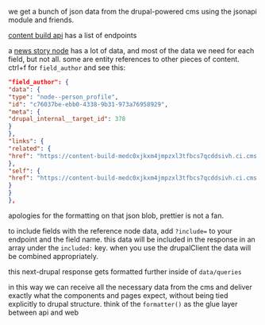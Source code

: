 we get a bunch of json data from the drupal-powered cms using the jsonapi module and friends.

[content build api](https://content-build-medc0xjkxm4jmpzxl3tfbcs7qcddsivh.ci.cms.va.gov/jsonapi/) has a list of
endpoints

a [news story node](https://content-build-medc0xjkxm4jmpzxl3tfbcs7qcddsivh.ci.cms.va.gov/jsonapi/node/news_story) has a
lot of data, and most of the data we need for each field, but not all. some are entity references to other pieces of
content. ctrl+f for `field_author` and see this:

```json
"field_author": {
"data": {
"type": "node--person_profile",
"id": "c76037be-ebb0-4338-9b31-973a76958929",
"meta": {
"drupal_internal__target_id": 378
}
},
"links": {
"related": {
"href": "https://content-build-medc0xjkxm4jmpzxl3tfbcs7qcddsivh.ci.cms.va.gov/jsonapi/node/news_story/bb4dcfc1-736b-4a9e-aa48-23c2dd4a4980/field_author?resourceVersion=id%3A17354"
},
"self": {
"href": "https://content-build-medc0xjkxm4jmpzxl3tfbcs7qcddsivh.ci.cms.va.gov/jsonapi/node/news_story/bb4dcfc1-736b-4a9e-aa48-23c2dd4a4980/relationships/field_author?resourceVersion=id%3A17354"
}
}
},
```

apologies for the formatting on that json blob, prettier is not a fan.

to include fields with the reference node data, add `?include=` to your endpoint and the field name. this data will be
included in the response in an array under the `included:` key. when you use the drupalClient the data will be combined
appropriately.

this next-drupal response gets formatted further inside of `data/queries`

in this way we can receive all the necessary data from the cms and deliver exactly what the components and pages expect,
without being tied explicitly to drupal structure. think of the `formatter()` as the glue layer between api and web